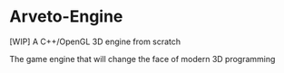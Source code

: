 # Arveto-Engine
[WIP] A C++/OpenGL 3D engine from scratch

The game engine that will change the face of modern 3D programming
